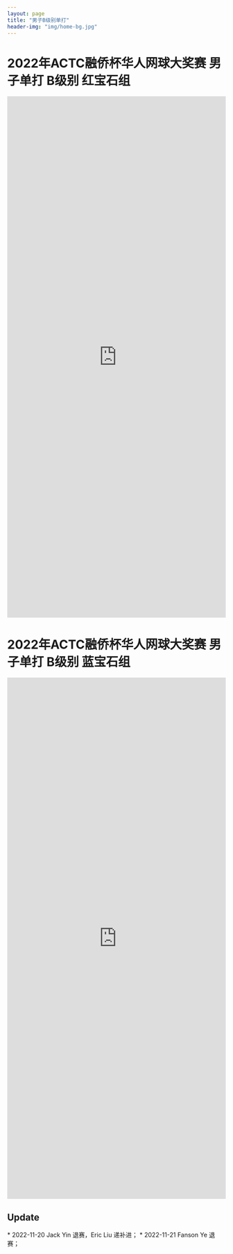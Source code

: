 ```yaml
---
layout: page
title: "男子B级别单打"
header-img: "img/home-bg.jpg"
---
```


<h1> 2022年ACTC融侨杯华人网球大奖赛 男子单打 B级别 红宝石组 </h1>
<iframe src="https://challonge.com/actc2022sb_ruby/module" width="100%" height="1200" frameborder="0" scrolling="auto" allowtransparency="true"></iframe>


<h1> 2022年ACTC融侨杯华人网球大奖赛 男子单打 B级别 蓝宝石组 </h1>
<iframe src="https://challonge.com/actc2022sb_sapphire/module" width="100%" height="1200" frameborder="0" scrolling="auto" allowtransparency="true"></iframe>

<h2> Update </h2>
* 2022-11-20 Jack Yin 退赛，Eric Liu 递补进；
* 2022-11-21 Fanson Ye 退赛；
